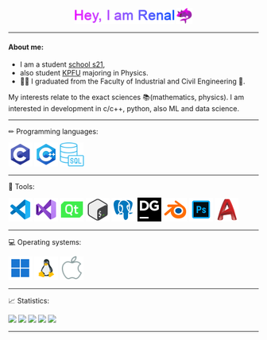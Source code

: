 <p id="header" align="center"> 
  <img src="https://github.com/JoKeRooo7/JoKeRooo7/raw/develop/gift/my_name.gif" alt="your_gif" 
   width="200" height="28">
  <img src="https://github.com/JoKeRooo7/JoKeRooo7/blob/develop/image/devil_shark.png" 
  alt="emoji_cat_in_shark" width="32" height="32" >
</p>

---

#### About me:

* I am a student [school s21](https://21-school.ru/), 
* also student [KPFU](https://kpfu.ru/) majoring in Physics. 
* 👨‍🎓 I graduated from the Faculty of Industrial and Civil Engineering 🔨.

  
My interests relate to the exact sciences 📚(mathematics, physics). I am interested in development in c/c++, python, also ML and data science.

---

✏ Programming languages:

<img src="https://github.com/JoKeRooo7/JoKeRooo7/blob/develop/icons/c_language.png" alt="your_gif" 
   width="48" height="48">
<img src="https://github.com/JoKeRooo7/JoKeRooo7/blob/develop/icons/cpp_langugage.png" alt="your_gif" 
   width="48" height="48">
<img src="https://github.com/JoKeRooo7/JoKeRooo7/blob/develop/icons/icons8-sql-60%20(1).png" alt="your_gif" 
   width="48" height="48">

___

🔧 Tools:

<img src="https://github.com/JoKeRooo7/JoKeRooo7/blob/develop/icons/icons8-visual-studio-code-2019-96.png" alt="your_gif" 
   width="48" height="48">
<img src="https://github.com/JoKeRooo7/JoKeRooo7/blob/develop/icons/icons8-visual-studio-96.png" alt="your_gif" 
   width="48" height="48">
<img src="https://github.com/JoKeRooo7/JoKeRooo7/blob/develop/icons/icons8-qt-100.png" alt="your_gif" 
   width="48" height="48">
<img src="https://github.com/JoKeRooo7/JoKeRooo7/blob/develop/icons/bash.png" alt="your_gif" 
   width="48" height="48">
<img src="https://github.com/JoKeRooo7/JoKeRooo7/blob/develop/icons/icons8-postgresql-96.png" alt="your_gif" 
   width="48" height="48">
<img src="https://github.com/JoKeRooo7/JoKeRooo7/blob/develop/icons/datagrip.svg" alt="your_gif" 
   width="48" height="48">
<img src="https://github.com/JoKeRooo7/JoKeRooo7/blob/develop/icons/blender.png" alt="your_gif" 
   width="48" height="48">
<img src="https://github.com/JoKeRooo7/JoKeRooo7/blob/develop/icons/icons8-photoshop-96.png" alt="your_gif" 
   width="48" height="48">
<img src="https://github.com/JoKeRooo7/JoKeRooo7/blob/develop/icons/autocad.png" alt="your_gif" 
   width="48" height="48">

___

💻 Operating systems:

<img src="https://github.com/JoKeRooo7/JoKeRooo7/blob/develop/icons/icons8-windows-11-96.png" alt="your_gif" 
   width="48" height="48">
<img src="https://github.com/JoKeRooo7/JoKeRooo7/blob/develop/icons/inux.png" alt="your_gif" 
   width="48" height="48">
<img src="https://github.com/JoKeRooo7/JoKeRooo7/blob/develop/icons/icons8-macos-100.png" alt="your_gif" 
   width="48" height="48">

___

📈 Statistics:


![](https://github-profile-summary-cards.vercel.app/api/cards/profile-details?username=JoKeRooo7&theme=github_dark)
![](https://github-profile-summary-cards.vercel.app/api/cards/most-commit-language?username=JoKeRooo7&theme=github_dark)
![](https://github-profile-summary-cards.vercel.app/api/cards/repos-per-language?username=JoKeRooo7&theme=github_dark)
![](https://github-profile-summary-cards.vercel.app/api/cards/stats?username=JoKeRooo7&theme=github_dark)
![](https://github-profile-summary-cards.vercel.app/api/cards/productive-time?username=JoKeRooo7&github_dark)

___




